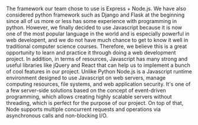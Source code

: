 
The framework our team chose to use is Express + Node.js. We have also considered python framework such as Django and Flask at the beginning since all of us more or less has some experience with programming in python. However, we finally decided to use Javascript because it is now one of the most popular language in the world and is especially powerful in web developent, and we do not have much chance to get to know it well in traditional computer science courses. Therefore, we believe this is a great opportunity to learn and practice it through doing a web development project. In addition, in terms of resources, Javascript has many strong and useful libraries like jQuery and React that can help us to implement a bunch of cool features in our project. Unlike Python Node.js is a Javascript runtime environment designed to use Javascript on web servers, manage computing resources, file systems, and web application security. It's one of a few server-side solutions based on the concept of event-driven programming, which allows creating highly scalable servers without threading, which is perfect for the purpose of our project. On top of that, Node supports multiple concurrent requests and operations via asynchronous calls and non-blocking I/O.
